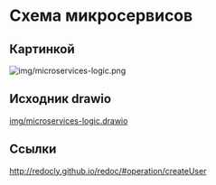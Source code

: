 # Схема микросервисов

## Картинкой

![img/microservices-logic.png](img/microservices_logic.png)

## Исходник drawio

[img/microservices-logic.drawio](img/microservices_logic.drawio)

## Ссылки

http://redocly.github.io/redoc/#operation/createUser